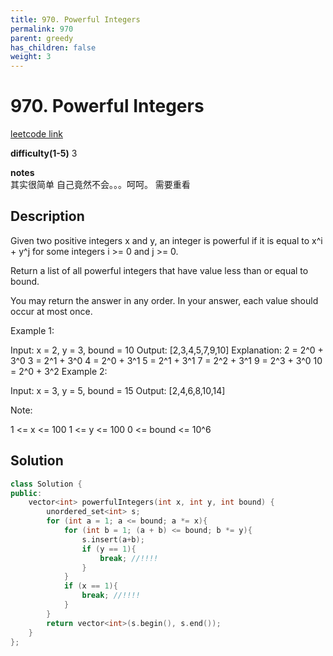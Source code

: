 ```yaml
---
title: 970. Powerful Integers
permalink: 970
parent: greedy
has_children: false
weight: 3
---
```

# 970. Powerful Integers
[leetcode link](https://leetcode.com/problems/powerful-integers/)

**difficulty(1-5)** 
3

**notes**   
其实很简单 自己竟然不会。。。呵呵。
需要重看

## Description
Given two positive integers x and y, an integer is powerful if it is equal to x^i + y^j for some integers i >= 0 and j >= 0.

Return a list of all powerful integers that have value less than or equal to bound.

You may return the answer in any order.  In your answer, each value should occur at most once.

 

Example 1:

Input: x = 2, y = 3, bound = 10
Output: [2,3,4,5,7,9,10]
Explanation: 
2 = 2^0 + 3^0
3 = 2^1 + 3^0
4 = 2^0 + 3^1
5 = 2^1 + 3^1
7 = 2^2 + 3^1
9 = 2^3 + 3^0
10 = 2^0 + 3^2
Example 2:

Input: x = 3, y = 5, bound = 15
Output: [2,4,6,8,10,14]
 

Note:

1 <= x <= 100
1 <= y <= 100
0 <= bound <= 10^6

## Solution

```c++
class Solution {
public:
    vector<int> powerfulIntegers(int x, int y, int bound) {
        unordered_set<int> s;
        for (int a = 1; a <= bound; a *= x){
            for (int b = 1; (a + b) <= bound; b *= y){
                s.insert(a+b);
                if (y == 1){
                    break; //!!!!
                }
            }
            if (x == 1){
                break; //!!!!
            }
        }
        return vector<int>(s.begin(), s.end());
    }
};
```

